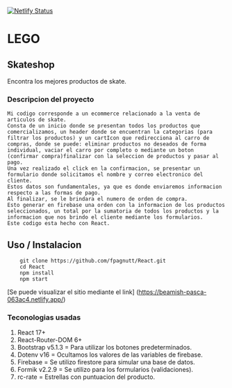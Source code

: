[![Netlify Status](https://api.netlify.com/api/v1/badges/96826b26-a250-4579-8af2-7ab833c1009e/deploy-status)](https://app.netlify.com/sites/lovely-cucurucho-d6daa6/deploys)

# LEGO
## Skateshop
Encontra los mejores productos de skate.

### Descripcion del proyecto
    Mi codigo corresponde a un ecommerce relacionado a la venta de articulos de skate.
    Consta de un inicio donde se presentan todos los productos que comercializamos, un header donde se encuentran la categorias (para filtrar los productos) y un cartIcon que redirecciona al carro de compras, donde se puede: eliminar productos no deseados de forma individual, vaciar el carro por completo o mediante un boton (confirmar compra)finalizar con la seleccion de productos y pasar al pago.
    Una vez realizado el click en la confirmacion, se presentar un formulario donde solicitamos el nombre y correo electronico del cliente.
    Estos datos son fundamentales, ya que es donde enviaremos informacion respecto a las formas de pago.
    Al finalizar, se le brindara el numero de orden de compra.
    Esto generar en firebase una orden con la informacion de los productos seleccionados, un total por la sumatoria de todos los productos y la informacion que nos brindo el cliente mediante los formularios.
    Este codigo esta hecho con React.

## Uso / Instalacion
        git clone https://github.com/fpagnutt/React.git
        cd React
        npm install
        npm start

     
[Se puede visualizar el sitio mediante el link] (https://beamish-pasca-063ac4.netlify.app/)


    


### Teconologias usadas

1. React 17+
2. React-Router-DOM 6+
3. Bootstrap v5.1.3 = Para utilizar los botones predeterminados.
4. Dotenv v16 = Ocultamos los valores de las variables de firebase.
5. Firebase = Se utilizo firestore para simular una base de datos.
6. Formik v2.2.9 = Se utilizo para los formularios (validaciones).
7. rc-rate = Estrellas con puntuacion del producto.







    
    

     
